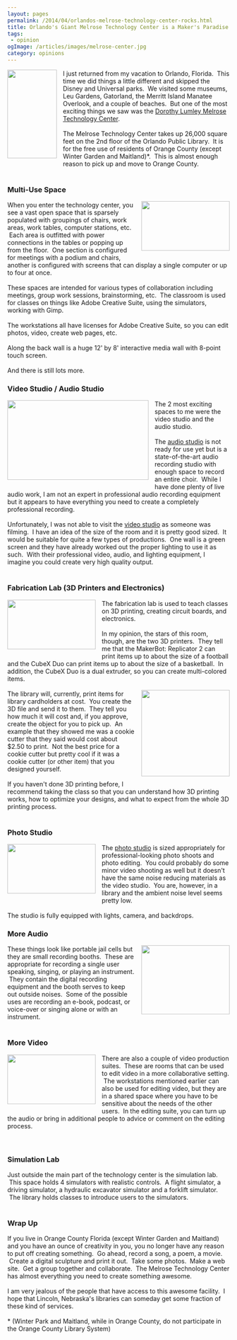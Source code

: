 ```yaml
---
layout: pages
permalink: /2014/04/orlandos-melrose-technology-center-rocks.html
title: Orlando's Giant Melrose Technology Center is a Maker's Paradise 
tags: 
 - opinion
ogImage: /articles/images/melrose-center.jpg
category: opinions
---
```


<style>
.grax-content-pane h3 {
 clear: both;
 background: lightblue;
 display: block;
 margin: 10px;
 margin-left: 0px;
 padding-left: 10px;
}
h3.post-title{
 background: white;
}
</style>

<div class="separator" style="clear: both; text-align: center;">
<a href="//1.bp.blogspot.com/-aLyRBLcTd9o/U2AGNSqd-MI/AAAAAAAAl9Y/KFIOb_tyb6Y/s1600/WP_20140426_001.jpg" imageanchor="1" style="clear: left; float: left; margin-bottom: 1em; margin-right: 1em;"><img border="0" src="//1.bp.blogspot.com/-aLyRBLcTd9o/U2AGNSqd-MI/AAAAAAAAl9Y/KFIOb_tyb6Y/s1600/WP_20140426_001.jpg" height="200" width="112" /></a></div>
I just returned from my vacation to Orlando, Florida. &nbsp;This time we did things a little different and skipped the Disney and Universal parks. &nbsp;We visited some museums, Leu Gardens, Gatorland, the Merritt Island Manatee Overlook, and a couple of beaches. &nbsp;But one of the most exciting things we saw was the <a href="http://tic.ocls.info/">Dorothy Lumley Melrose Technology Center</a>.<br />
<br />
The Melrose Technology Center takes up 26,000 square feet on the 2nd floor of the Orlando Public Library. &nbsp;It is for the free use of residents of Orange County (except Winter Garden and Maitland)*. &nbsp;This is almost enough reason to pick up and move to Orange County.<br />
<br />
<h3>
Multi-Use Space</h3>
<div class="separator" style="clear: both; text-align: center;">
</div>
<div class="separator" style="clear: both; text-align: center;">
<a href="http://4.bp.blogspot.com/-7DTYEC7vAEo/U2AI2F9BcYI/AAAAAAAAl9w/mQrWa8nxZYQ/s1600/WP_20140426_003.jpg" imageanchor="1" style="clear: right; float: right; margin-bottom: 1em; margin-left: 1em;"><img border="0" src="http://4.bp.blogspot.com/-7DTYEC7vAEo/U2AI2F9BcYI/AAAAAAAAl9w/mQrWa8nxZYQ/s1600/WP_20140426_003.jpg" height="112" width="200" /></a></div>
When you enter the technology center, you see a vast open space that is sparsely populated with groupings of chairs, work areas, work tables, computer stations, etc. &nbsp;Each area is outfitted with power connections in the tables or popping up from the floor. &nbsp;One section is configured for meetings with a podium and chairs, another is configured with screens that can display a single computer or up to four at once.<br />
<br />
These spaces are intended for various types of collaboration including meetings, group work sessions, brainstorming, etc. &nbsp;The classroom is used for classes on things like Adobe Creative Suite, using the simulators, working with Gimp.<br />
<br />
The workstations all have licenses for Adobe Creative Suite, so you can edit photos, video, create web pages, etc.<br />
<br />
Along the back wall is a huge 12' by 8' interactive media wall with 8-point touch screen.<br />
<br />
And there is still lots more.<br />
<h3>
Video Studio / Audio Studio</h3>
<div class="separator" style="clear: both; text-align: center;">
<a href="http://4.bp.blogspot.com/-wW0hJK-Kg2A/U2ALLSSWZ1I/AAAAAAAAl98/qa-6GRh5p4I/s1600/WP_20140426_018.jpg" imageanchor="1" style="clear: left; float: left; margin-bottom: 1em; margin-right: 1em;"><img border="0" src="http://4.bp.blogspot.com/-wW0hJK-Kg2A/U2ALLSSWZ1I/AAAAAAAAl98/qa-6GRh5p4I/s1600/WP_20140426_018.jpg" height="180" width="320" /></a></div>
The 2 most exciting spaces to me were the video studio and the audio studio.<br />
<br />
The <a href="http://tic.ocls.info/audio/">audio studio</a> is not ready for use yet but is a state-of-the-art audio recording studio with enough space to record an entire choir. &nbsp;While I have done plenty of live audio work, I am not an expert in professional audio recording equipment but it appears to have everything you need to create a completely professional recording.<br />
<br />
Unfortunately, I was not able to visit the <a href="http://tic.ocls.info/video/">video studio</a> as someone was filming. &nbsp;I have an idea of the size of the room and it is pretty good sized. &nbsp;It would be suitable for quite a few types of productions. &nbsp;One wall is a green screen and they have already worked out the proper lighting to use it as such. &nbsp;With their professional video, audio, and lighting equipment, I imagine you could create very high quality output.<br />
<br />
<h3>
Fabrication Lab (3D Printers and Electronics)</h3>
<div class="separator" style="clear: both; text-align: center;">
<a href="//1.bp.blogspot.com/-Vdor19FI1Dk/U2A6Ugd0YOI/AAAAAAAAl-M/2_grTmtUGBU/s1600/WP_20140426_016.jpg" imageanchor="1" style="clear: left; float: left; margin-bottom: 1em; margin-right: 1em;"><img border="0" src="//1.bp.blogspot.com/-Vdor19FI1Dk/U2A6Ugd0YOI/AAAAAAAAl-M/2_grTmtUGBU/s1600/WP_20140426_016.jpg" height="112" width="200" /></a></div>
The fabrication lab is used to teach classes on 3D printing, creating circuit boards, and electronics. <br />
<br />
In my opinion, the stars of this room, though, are the two 3D printers. &nbsp;They tell me that the MakerBot: Replicator 2 can print items up to about the size of a football and the CubeX Duo can print items up to about the size of a basketball. &nbsp;In addition, the CubeX Duo is a dual extruder, so you can create multi-colored items.<br />
<br />
<div class="separator" style="clear: both; text-align: center;">
<a href="//1.bp.blogspot.com/-mrxmQI7obuk/U2A-nowu_SI/AAAAAAAAl-g/succDsK1Fec/s1600/WP_20140426_014-crop.jpg" imageanchor="1" style="clear: right; float: right; margin-bottom: 1em; margin-left: 1em;"><img border="0" src="//1.bp.blogspot.com/-mrxmQI7obuk/U2A-nowu_SI/AAAAAAAAl-g/succDsK1Fec/s1600/WP_20140426_014-crop.jpg" height="195" width="200" /></a></div>
The library will, currently, print items for library cardholders at cost. &nbsp;You create the 3D file and send it to them. &nbsp;They tell you how much it will cost and, if you approve, create the object for you to pick up. &nbsp;An example that they showed me was a cookie cutter that they said would cost about $2.50 to print. &nbsp;Not the best price for a cookie cutter but pretty cool if it was a cookie cutter (or other item) that you designed yourself.<br />
<br />
If you haven't done 3D printing before, I recommend taking the class so that you can understand how 3D printing works, how to optimize your designs, and what to expect from the whole 3D printing process.<br />
<br />
<h3>
Photo Studio</h3>
<div class="separator" style="clear: both; text-align: center;">
<a href="//1.bp.blogspot.com/-Ss52YwjwqMc/U2BBzDocgoI/AAAAAAAAl-s/sRoRS6UeGWY/s1600/WP_20140426_010.jpg" imageanchor="1" style="clear: left; float: left; margin-bottom: 1em; margin-right: 1em;"><img border="0" src="//1.bp.blogspot.com/-Ss52YwjwqMc/U2BBzDocgoI/AAAAAAAAl-s/sRoRS6UeGWY/s1600/WP_20140426_010.jpg" height="112" width="200" /></a></div>
The <a href="http://tic.ocls.info/photo/">photo studio</a> is sized appropriately for professional-looking photo shoots and photo editing. &nbsp;You could probably do some minor video shooting as well but it doesn't have the same noise reducing materials as the video studio. &nbsp;You are, however, in a library and the ambient noise level seems pretty low.<br />
<br />
The studio is fully equipped with lights, camera, and backdrops.<br />
<h3>
More Audio</h3>
<div class="separator" style="clear: both; text-align: center;">
</div>
<div class="separator" style="clear: both; text-align: center;">
<a href="//1.bp.blogspot.com/-MvY80CPhuCA/U2BECF6CnII/AAAAAAAAl_A/O_TR9V_hJH8/s1600/WP_20140426_012-crop.jpg" imageanchor="1" style="clear: right; float: right; margin-bottom: 1em; margin-left: 1em;"><img border="0" src="//1.bp.blogspot.com/-MvY80CPhuCA/U2BECF6CnII/AAAAAAAAl_A/O_TR9V_hJH8/s1600/WP_20140426_012-crop.jpg" height="156" width="200" /></a></div>
These things look like portable jail cells but they are small recording booths. &nbsp;These are appropriate for recording a single user speaking, singing, or playing an instrument. &nbsp;They contain the digital recording equipment and the booth serves to keep out outside noises. &nbsp;Some of the possible uses are recording an e-book, podcast, or voice-over or singing alone or with an instrument.<br />
<br />
<h3>
More Video</h3>
<div class="separator" style="clear: both; text-align: center;">
<a href="//2.bp.blogspot.com/-YHKVpJYyI2k/U2BF9o-hB7I/AAAAAAAAl_M/AWLMLoaqLmU/s1600/WP_20140426_024.jpg" imageanchor="1" style="clear: left; float: left; margin-bottom: 1em; margin-right: 1em;"><img border="0" src="//2.bp.blogspot.com/-YHKVpJYyI2k/U2BF9o-hB7I/AAAAAAAAl_M/AWLMLoaqLmU/s1600/WP_20140426_024.jpg" height="112" width="200" /></a></div>
There are also a couple of video production suites. &nbsp;These are rooms that can be used to edit video in a more collaborative setting. &nbsp;The workstations mentioned earlier can also be used for editing video, but they are in a shared space where you have to be sensitive about the needs of the other users. &nbsp;In the editing suite, you can turn up the audio or bring in additional people to advice or comment on the editing process.<br />
<br />
<br />
<h3>
Simulation Lab</h3>
Just outside the main part of the technology center is the simulation lab. &nbsp;This space holds 4 simulators with realistic controls. &nbsp;A flight simulator, a driving simulator, a hydraulic excavator simulator and a forklift simulator. &nbsp;The library holds classes to introduce users to the simulators.<br />
<br />
<h3>
Wrap Up</h3>
<div>
If you live in Orange County Florida (except Winter Garden and Maitland) and you have an ounce of creativity in you, you no longer have any reason to put off creating something. &nbsp;Go ahead, record a song, a poem, a movie. &nbsp;Create a digital sculpture and print it out. &nbsp;Take some photos. &nbsp;Make a web site. &nbsp;Get a group together and collaborate. &nbsp;The Melrose Technology Center has almost everything you need to create something awesome.</div>
<div>
<br /></div>
<div>
I am very jealous of the people that have access to this awesome facility. &nbsp;I hope that Lincoln, Nebraska's libraries can someday get some fraction of these kind of services.</div>
<div>
<br /></div>
<div>
* (Winter Park and Maitland, while in Orange County, do not participate in the Orange County Library System)</div>
